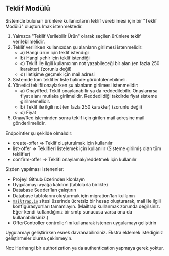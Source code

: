 ## Teklif Modülü

Sistemde bulunan ürünlere kullanıcıların teklif verebilmesi için bir "Teklif Modülü" oluşturulmak istenmektedir.

1) Yalnızca "Teklif Verilebilir Ürün" olarak seçilen ürünlere teklif verilebilmelidir.
2) Teklif verilirken kullanıcıdan şu alanların girilmesi istenmelidir:
   - a) Hangi ürün için teklif istendiği
   - b) Hangi şehir için teklif istendiği
   - c) Teklif ile ilgili kullanıcının not yazabileceği bir alan (en fazla 250 karakter) (zorunlu değil)
   - d) İletişime geçmek için mail adresi
3) Sistemde tüm teklifler liste halinde görüntülenebilmeli.
4) Yönetici teklifi onaylarken şu alanların girilmesi istenmelidir:
   - a) Onay/Red. Teklif onaylanabilir ya da reddedilebilir. Onaylanırsa fiyat alanı mutlaka girilmelidir. Reddedildiği takdirde fiyat sisteme girilmemelidir.
   - b) Teklif ile ilgili not (en fazla 250 karakter) (zorunlu değil)
   - c) Fiyat
5) Onay/Red işleminden sonra teklif için girilen mail adresine mail gönderilmelidir.

Endpointler şu şekilde olmalıdır:

- create-offer 	=> Teklif oluşturulmak için kullanılır
- list-offer 		=> Teklifleri listelemek için kullanılır (Sisteme girilmiş olan tüm teklifler)
- confirm-offer	=> Teklifi onaylamak/reddetmek için kullanılır

Sizden yapılması istenenler:

- Projeyi Github üzerinden klonlayın
- Uygulamayı ayağa kaldırın (tablolarla birlikte)
- Database Seeder'ları çalıştırın
- Database tablolarını oluşturmak için migration'ları kullanın
- <a href="https://www.mailtrap.io"><code>mailtrap.io</code></a> sitesi üzerinde ücretsiz bir hesap oluşturarak, mail ile ilgili konfigürasyonları tamamlayın. (Mailtrap kullanmak zorunda değilsiniz. Eğer kendi kullandığınız bir smtp sunucusu varsa onu da kullanabilirsiniz.)
- OfferController controller'ını kullanarak istenen uygulamayı geliştirin

Uygulamayı geliştirirken esnek davranabilirsiniz. Ekstra eklemek istediğiniz geliştirmeler olursa çekinmeyin.

Not: Herhangi bir authorization ya da authentication yapmaya gerek yoktur.
